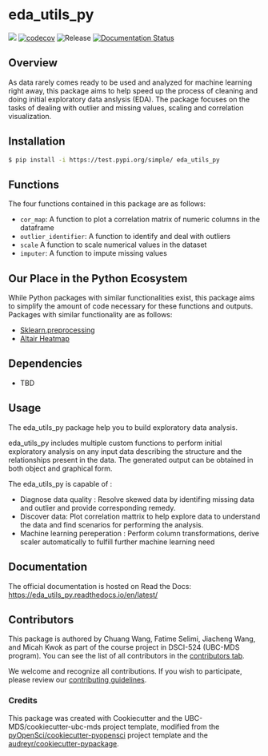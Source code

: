 # eda_utils_py 

![](https://github.com/chuangw46/eda_utils_py/workflows/build/badge.svg) [![codecov](https://codecov.io/gh/chuangw46/eda_utils_py/branch/main/graph/badge.svg)](https://codecov.io/gh/chuangw46/eda_utils_py) ![Release](https://github.com/chuangw46/eda_utils_py/workflows/Release/badge.svg) [![Documentation Status](https://readthedocs.org/projects/eda_utils_py/badge/?version=latest)](https://eda_utils_py.readthedocs.io/en/latest/?badge=latest)

## Overview 

As data rarely comes ready to be used and analyzed for machine learning right away, this package aims to help speed up the process of cleaning and doing initial exploratory data anslysis (EDA). The package focuses on the tasks of dealing with outlier and missing values, scaling and correlation visualization.

## Installation

```bash
$ pip install -i https://test.pypi.org/simple/ eda_utils_py
```

## Functions

The four functions contained in this package are as follows:
- `cor_map`: A function to plot a correlation matrix of numeric columns in the dataframe
- `outlier_identifier`: A function to identify and deal with outliers
- `scale` A function to scale numerical values in the dataset
- `imputer`: A function to impute missing values


## Our Place in the Python Ecosystem

While Python packages with similar functionalities exist, this package aims to simplify the amount of code necessary for these functions and outputs. Packages with similar functionality are as follows:

- [Sklearn.preprocessing]( https://scikit-learn.org/stable/modules/preprocessing.html)
- [Altair Heatmap](https://altair-viz.github.io/gallery/layered_heatmap_text.html)

## Dependencies

- TBD

## Usage
The eda_utils_py package help you to build exploratory data analysis.

eda_utils_py includes multiple custom functions to perform initial exploratory analysis on any input data describing the structure and the relationships present in the data. The generated output can be obtained in both object and graphical form. 

The eda_utils_py is capable of :
- Diagnose data quality : Resolve skewed data by identifing missing data and outlier and provide corresponding remedy.
- Discover data: Plot correlation mattrix to help explore data to understand the data and find scenarios for performing the analysis.
- Machine learning pereperation : Perform column transformations, derive scaler automatically to fulfill further machine learning need
    

## Documentation

The official documentation is hosted on Read the Docs: https://eda_utils_py.readthedocs.io/en/latest/

## Contributors

This package is authored by Chuang Wang, Fatime Selimi, Jiacheng Wang, and Micah Kwok as part of the course project in DSCI-524 (UBC-MDS program). You can see the list of all contributors in the [contributors tab](https://github.com/UBC-MDS/eda_utils_py/graphs/contributors).

We welcome and recognize all contributions. If you wish to participate, please review our [contributing guidelines](https://github.com/UBC-MDS/eda_utils_py/blob/main/CONTRIBUTING.rst). 

### Credits

This package was created with Cookiecutter and the UBC-MDS/cookiecutter-ubc-mds project template, modified from the [pyOpenSci/cookiecutter-pyopensci](https://github.com/pyOpenSci/cookiecutter-pyopensci) project template and the [audreyr/cookiecutter-pypackage](https://github.com/audreyr/cookiecutter-pypackage).
